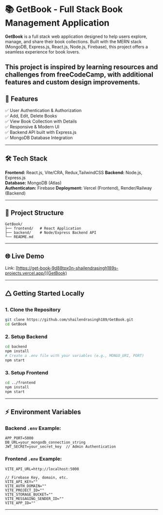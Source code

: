 # 📚 GetBook - Full Stack Book Management Application

**GetBook** is a full stack web application designed to help users explore, manage, and share their book collections. Built with the MERN stack (MongoDB, Express.js, React.js, Node.js, Firebase), this project offers a seamless experience for book lovers.

This project is inspired by learning resources and challenges from freeCodeCamp, with additional features and custom design improvements.
---

## 🚀 Features

✅ User Authentication & Authorization\
✅ Add, Edit, Delete Books\
✅ View Book Collection with Details\
✅ Responsive & Modern UI\
✅ Backend API built with Express.js\
✅ MongoDB Database Integration

---

## 🛠 Tech Stack

**Frontend:** React.js, Vite/CRA, Redux,TailwindCSS
**Backend:** Node.js, Express.js\
**Database:** MongoDB (Atlas)\
**Authenticaton:** Firebase 
**Deployment:** Vercel (Frontend), Render/Railway (Backend)

---

## 📁 Project Structure

```
GetBook/
├── frontend/   # React Application
├── backend/    # Node/Express Backend API
└── README.md
```

---

## 🌐 Live Demo

Link: [https://get-book-9d88tpx0n-shailendrasingh189s-projects.vercel.app/](GetBook)


---

## 🛆 Getting Started Locally

### 1. Clone the Repository

```bash
git clone https://github.com/shailendrasingh189/GetBook.git
cd GetBook
```

### 2. Setup Backend

```bash
cd backend
npm install
# Create a .env file with your variables (e.g., MONGO_URI, PORT)
npm start
```

### 3. Setup Frontend

```bash
cd ../frontend
npm install
npm start
```

---

## ⚡ Environment Variables

### Backend `.env` Example:

```
APP_PORT=5000
DB_URL=your_mongodb_connection_string
JWT_SECRET=your_secret_key  // Admin Authentication
```

### Frontend `.env` Example:

```
VITE_API_URL=http://localhost:5000

// Firebase Key, domain, etc.
VITE_API_KEY=""
VITE_AUTH_DOMAIN=""
VITE_PROJECT_ID=""
VITE_STORAGE_BUCKET=""
VITE_MESSAGING_SENDER_ID=""
VITE_APP_ID=""
```

---

## 
